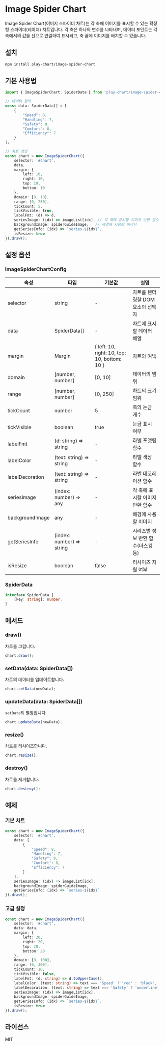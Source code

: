 # Image Spider Chart

Image Spider Chart(이미지 스파이더 차트)는 각 축에 이미지를 표시할 수 있는 확장형 스파이더(레이더) 차트입니다. 각 축은 하나의 변수를 나타내며, 데이터 포인트는 각 축에서의 값을 선으로 연결하여 표시되고, 축 끝에 이미지를 배치할 수 있습니다.

## 설치

```bash
npm install play-chart/image-spider-chart
```

## 기본 사용법

```typescript
import { ImageSpiderChart, SpiderData } from 'play-chart/image-spider-chart';

// 데이터 정의
const data: SpiderData[] = [
    {
        "Speed": 8,
        "Handling": 7,
        "Safety": 9,
        "Comfort": 8,
        "Efficiency": 7
    }
];

// 차트 생성
const chart = new ImageSpiderChart({
    selector: '#chart',
    data,
    margin: {
        left: 10,
        right: 10,
        top: 10,
        bottom: 10
    },
    domain: [0, 10],
    range: [0, 250],
    tickCount: 5,
    tickVisible: true,
    labelFmt: (d) => d,
    seriesImage: (idx) => imageList[idx], // 각 축에 표시할 이미지 반환 함수
    backgroundImage: spiderGuideImage,   // 배경에 사용할 이미지
    getSeriesInfo: (idx) => `series-${idx}`,
    isResize: true
}).draw();
```

## 설정 옵션

### ImageSpiderChartConfig

| 속성 | 타입 | 기본값 | 설명 |
|------|------|--------|------|
| selector | string | - | 차트를 렌더링할 DOM 요소의 선택자 |
| data | SpiderData[] | - | 차트에 표시할 데이터 배열 |
| margin | Margin | { left: 10, right: 10, top: 10, bottom: 10 } | 차트의 여백 |
| domain | [number, number] | [0, 10] | 데이터의 범위 |
| range | [number, number] | [0, 250] | 차트의 크기 범위 |
| tickCount | number | 5 | 축의 눈금 개수 |
| tickVisible | boolean | true | 눈금 표시 여부 |
| labelFmt | (d: string) => string | - | 라벨 포맷팅 함수 |
| labelColor | (text: string) => string | - | 라벨 색상 함수 |
| labelDecoration | (text: string) => string | - | 라벨 데코레이션 함수 |
| seriesImage | (index: number) => any | - | 각 축에 표시할 이미지 반환 함수 |
| backgroundImage | any | - | 배경에 사용할 이미지 |
| getSeriesInfo | (index: number) => string | - | 시리즈별 정보 반환 함수(마스킹 등) |
| isResize | boolean | false | 리사이즈 지원 여부 |

### SpiderData

```typescript
interface SpiderData {
    [key: string]: number;
}
```

## 메서드

### draw()
차트를 그립니다.

```typescript
chart.draw();
```

### setData(data: SpiderData[])
차트의 데이터를 업데이트합니다.

```typescript
chart.setData(newData);
```

### updateData(data: SpiderData[])
`setData`의 별칭입니다.

```typescript
chart.updateData(newData);
```

### resize()
차트를 리사이즈합니다.

```typescript
chart.resize();
```

### destroy()
차트를 제거합니다.

```typescript
chart.destroy();
```

## 예제

### 기본 차트
```typescript
const chart = new ImageSpiderChart({
    selector: '#chart',
    data: [
        {
            "Speed": 8,
            "Handling": 7,
            "Safety": 9,
            "Comfort": 8,
            "Efficiency": 7
        }
    ],
    seriesImage: (idx) => imageList[idx],
    backgroundImage: spiderGuideImage,
    getSeriesInfo: (idx) => `series-${idx}`
}).draw();
```

### 고급 설정
```typescript
const chart = new ImageSpiderChart({
    selector: '#chart',
    data: data,
    margin: {
        left: 20,
        right: 20,
        top: 20,
        bottom: 20
    },
    domain: [0, 100],
    range: [0, 300],
    tickCount: 10,
    tickVisible: false,
    labelFmt: (d: string) => d.toUpperCase(),
    labelColor: (text: string) => text === 'Speed' ? 'red' : 'black',
    labelDecoration: (text: string) => text === 'Safety' ? 'underline' : '',
    seriesImage: (idx) => imageList[idx],
    backgroundImage: spiderGuideImage,
    getSeriesInfo: (idx) => `series-${idx}`,
    isResize: true
}).draw();
```

## 라이선스

MIT 